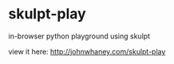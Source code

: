 # skulpt-play
in-browser python playground using skulpt

view it here: http://johnwhaney.com/skulpt-play
